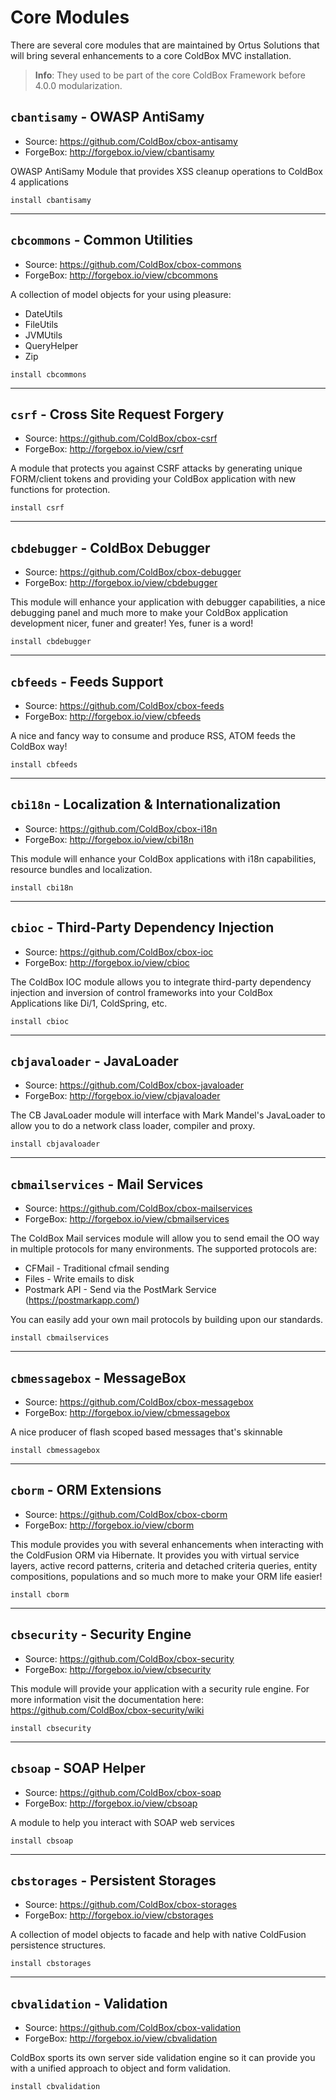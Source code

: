 # Core Modules

There are several core modules that are maintained by Ortus Solutions that will bring several enhancements to a core ColdBox MVC installation.  

> **Info**: They used to be part of the core ColdBox Framework before 4.0.0 modularization.

## `cbantisamy` - OWASP AntiSamy
* Source: https://github.com/ColdBox/cbox-antisamy
* ForgeBox: http://forgebox.io/view/cbantisamy

OWASP AntiSamy Module that provides XSS cleanup operations to ColdBox 4 applications

```
install cbantisamy
```

---

## `cbcommons` - Common Utilities
* Source: https://github.com/ColdBox/cbox-commons
* ForgeBox: http://forgebox.io/view/cbcommons

A collection of model objects for your using pleasure:

* DateUtils
* FileUtils
* JVMUtils
* QueryHelper
* Zip

```
install cbcommons
```
---
## `csrf` - Cross Site Request Forgery
* Source: https://github.com/ColdBox/cbox-csrf
* ForgeBox: http://forgebox.io/view/csrf

A module that protects you against CSRF attacks by generating unique FORM/client tokens and providing your ColdBox application with new functions for protection.

```
install csrf
```
---
## `cbdebugger` - ColdBox Debugger
* Source: https://github.com/ColdBox/cbox-debugger
* ForgeBox: http://forgebox.io/view/cbdebugger

This module will enhance your application with debugger capabilities, a nice debugging panel and much more to make your ColdBox application development nicer, funer and greater! Yes, funer is a word!

```
install cbdebugger
```
---
## `cbfeeds` - Feeds Support
* Source: https://github.com/ColdBox/cbox-feeds
* ForgeBox: http://forgebox.io/view/cbfeeds

A nice and fancy way to consume and produce RSS, ATOM feeds the ColdBox way!

```
install cbfeeds
```
---
## `cbi18n` - Localization & Internationalization
* Source: https://github.com/ColdBox/cbox-i18n
* ForgeBox: http://forgebox.io/view/cbi18n

This module will enhance your ColdBox applications with i18n capabilities, resource bundles and localization.

```
install cbi18n
```
---
## `cbioc` - Third-Party Dependency Injection
* Source: https://github.com/ColdBox/cbox-ioc
* ForgeBox: http://forgebox.io/view/cbioc

The ColdBox IOC module allows you to integrate third-party dependency injection and inversion of control frameworks into your ColdBox Applications like Di/1, ColdSpring, etc.

```
install cbioc
```
---
## `cbjavaloader` - JavaLoader
* Source: https://github.com/ColdBox/cbox-javaloader
* ForgeBox: http://forgebox.io/view/cbjavaloader

The CB JavaLoader module will interface with Mark Mandel's JavaLoader to allow you to do a network class loader, compiler and proxy.

```
install cbjavaloader
```
---
## `cbmailservices` - Mail Services
* Source: https://github.com/ColdBox/cbox-mailservices
* ForgeBox: http://forgebox.io/view/cbmailservices

The ColdBox Mail services module will allow you to send email the OO way in multiple protocols for many environments. The supported protocols are:

* CFMail - Traditional cfmail sending
* Files - Write emails to disk
* Postmark API - Send via the PostMark Service (https://postmarkapp.com/)

You can easily add your own mail protocols by building upon our standards.

```
install cbmailservices
```
---
## `cbmessagebox` - MessageBox
* Source: https://github.com/ColdBox/cbox-messagebox
* ForgeBox: http://forgebox.io/view/cbmessagebox

A nice producer of flash scoped based messages that's skinnable

```
install cbmessagebox
```
---
## `cborm` - ORM Extensions
* Source: https://github.com/ColdBox/cbox-cborm
* ForgeBox: http://forgebox.io/view/cborm

This module provides you with several enhancements when interacting with the ColdFusion ORM via Hibernate. It provides you with virtual service layers, active record patterns, criteria and detached criteria queries, entity compositions, populations and so much more to make your ORM life easier!

```
install cborm
```
---
## `cbsecurity` - Security Engine
* Source: https://github.com/ColdBox/cbox-security
* ForgeBox: http://forgebox.io/view/cbsecurity

This module will provide your application with a security rule engine. For more information visit the documentation here: https://github.com/ColdBox/cbox-security/wiki

```
install cbsecurity
```
---
## `cbsoap` - SOAP Helper
* Source: https://github.com/ColdBox/cbox-soap
* ForgeBox: http://forgebox.io/view/cbsoap

A module to help you interact with SOAP web services

```
install cbsoap
```
---
## `cbstorages` - Persistent Storages
* Source: https://github.com/ColdBox/cbox-storages
* ForgeBox: http://forgebox.io/view/cbstorages

A collection of model objects to facade and help with native ColdFusion persistence structures.

```
install cbstorages
```
---
## `cbvalidation` - Validation
* Source: https://github.com/ColdBox/cbox-validation
* ForgeBox: http://forgebox.io/view/cbvalidation

ColdBox sports its own server side validation engine so it can provide you with a unified approach to object and form validation.

```
install cbvalidation
```
